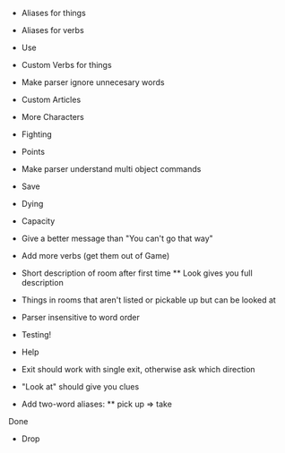* Aliases for things
* Aliases for verbs
* Use
* Custom Verbs for things
* Make parser ignore unnecesary words
* Custom Articles
* More Characters
* Fighting
* Points
* Make parser understand multi object commands
* Save
* Dying
* Capacity
* Give a better message than "You can't go that way"
* Add more verbs (get them out of Game)
* Short description of room after first time
** Look gives you full description
* Things in rooms that aren't listed or pickable up but can be looked at
* Parser insensitive to word order
* Testing!
* Help
* Exit should work with single exit, otherwise ask which direction

* "Look at" should give you clues
* Add two-word aliases:
** pick up => take


Done
+ Drop